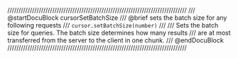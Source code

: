 ////////////////////////////////////////////////////////////////////////////////
/// @startDocuBlock cursorSetBatchSize
/// @brief sets the batch size for any following requests
/// `cursor.setBatchSize(number)`
///
/// Sets the batch size for queries. The batch size determines how many results
/// are at most transferred from the server to the client in one chunk.
/// @endDocuBlock
////////////////////////////////////////////////////////////////////////////////